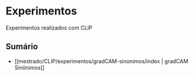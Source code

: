 # Experimentos

Experimentos realizados com CLIP

## Sumário

- [[mestrado/CLIP/experimentos/gradCAM-sinonimos/index | gradCAM Sinônimos]]